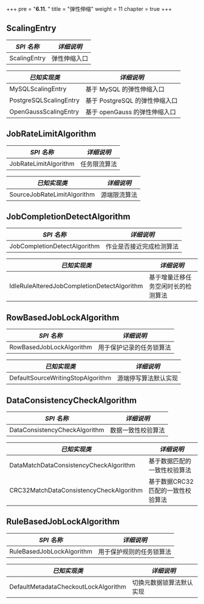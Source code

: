+++
pre = "<b>6.11. </b>"
title = "弹性伸缩"
weight = 11
chapter = true
+++

## ScalingEntry

| *SPI 名称*             | *详细说明*                    |
| ---------------------- | --------------------------- |
| ScalingEntry           | 弹性伸缩入口                  |

| *已知实现类*            | *详细说明*                    |
| ---------------------- | --------------------------- |
| MySQLScalingEntry      | 基于 MySQL 的弹性伸缩入口      |
| PostgreSQLScalingEntry | 基于 PostgreSQL 的弹性伸缩入口 |
| OpenGaussScalingEntry  | 基于 openGauss 的弹性伸缩入口  |

## JobRateLimitAlgorithm

| *SPI 名称*                                   | *详细说明*                                   |
| ------------------------------------------- | ------------------------------------------- |
| JobRateLimitAlgorithm                       | 任务限流算法                                  |

| *已知实现类*                                  | *详细说明*                                   |
| ------------------------------------------- | ------------------------------------------- |
| SourceJobRateLimitAlgorithm                 | 源端限流算法                                  |

## JobCompletionDetectAlgorithm

| *SPI 名称*                                   | *详细说明*                                   |
| ------------------------------------------- | ------------------------------------------- |
| JobCompletionDetectAlgorithm                | 作业是否接近完成检测算法                        |

| *已知实现类*                                  | *详细说明*                                   |
| ------------------------------------------- | ------------------------------------------- |
| IdleRuleAlteredJobCompletionDetectAlgorithm | 基于增量迁移任务空闲时长的检测算法                |

## RowBasedJobLockAlgorithm

| *SPI 名称*                                   | *详细说明*                                   |
| ------------------------------------------- | ------------------------------------------- |
| RowBasedJobLockAlgorithm                    | 用于保护记录的任务锁算法                        |

| *已知实现类*                                  | *详细说明*                                   |
| ------------------------------------------- | ------------------------------------------- |
| DefaultSourceWritingStopAlgorithm           | 源端停写算法默认实现                           |

## DataConsistencyCheckAlgorithm

| *SPI 名称*                                   | *详细说明*                                   |
| ------------------------------------------- | ------------------------------------------- |
| DataConsistencyCheckAlgorithm               | 数据一致性校验算法                             |

| *已知实现类*                                  | *详细说明*                                   |
| ------------------------------------------- | ------------------------------------------- |
| DataMatchDataConsistencyCheckAlgorithm      | 基于数据匹配的一致性校验算法                    |
| CRC32MatchDataConsistencyCheckAlgorithm     | 基于数据CRC32匹配的一致性校验算法               |

## RuleBasedJobLockAlgorithm

| *SPI 名称*                                   | *详细说明*                                   |
| ------------------------------------------- | ------------------------------------------- |
| RuleBasedJobLockAlgorithm                   | 用于保护规则的任务锁算法                        |

| *已知实现类*                                  | *详细说明*                                   |
| ------------------------------------------- | ------------------------------------------- |
| DefaultMetadataCheckoutLockAlgorithm        | 切换元数据锁算法默认实现                        |
